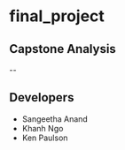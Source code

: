 # final_project
## Capstone Analysis

--

## Developers

- Sangeetha Anand
- Khanh Ngo
- Ken Paulson